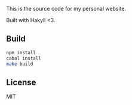 This is the source code for my personal website.

Built with Hakyll <3.

## Build

```bash
npm install
cabal install
make build
```


## License
MIT
